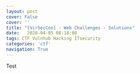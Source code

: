 ```yaml
---
layout: post
cover: False
cover: ''
title: "[VirSecCon] - Web Challenges - Solutions"
date:   2020-04-05 08:18:00
tags: CTF Vulnhub Hacking ITsecurity
categories: 'ctf'
navigation: True
---
```

Test

